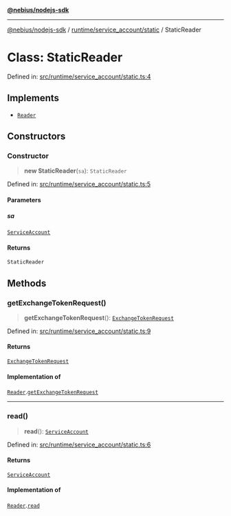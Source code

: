 [**@nebius/nodejs-sdk**](../../../../README.md)

***

[@nebius/nodejs-sdk](../../../../README.md) / [runtime/service\_account/static](../README.md) / StaticReader

# Class: StaticReader

Defined in: [src/runtime/service\_account/static.ts:4](https://github.com/nebius/nodejs-sdk/blob/2ec552fb564ad8fdbf78c4eb6e73ce9101501e8a/src/runtime/service_account/static.ts#L4)

## Implements

- [`Reader`](../../service_account/interfaces/Reader.md)

## Constructors

### Constructor

> **new StaticReader**(`sa`): `StaticReader`

Defined in: [src/runtime/service\_account/static.ts:5](https://github.com/nebius/nodejs-sdk/blob/2ec552fb564ad8fdbf78c4eb6e73ce9101501e8a/src/runtime/service_account/static.ts#L5)

#### Parameters

##### sa

[`ServiceAccount`](../../service_account/classes/ServiceAccount.md)

#### Returns

`StaticReader`

## Methods

### getExchangeTokenRequest()

> **getExchangeTokenRequest**(): [`ExchangeTokenRequest`](../../../../generated/nebius/iam/v1/interfaces/ExchangeTokenRequest.md)

Defined in: [src/runtime/service\_account/static.ts:9](https://github.com/nebius/nodejs-sdk/blob/2ec552fb564ad8fdbf78c4eb6e73ce9101501e8a/src/runtime/service_account/static.ts#L9)

#### Returns

[`ExchangeTokenRequest`](../../../../generated/nebius/iam/v1/interfaces/ExchangeTokenRequest.md)

#### Implementation of

[`Reader`](../../service_account/interfaces/Reader.md).[`getExchangeTokenRequest`](../../service_account/interfaces/Reader.md#getexchangetokenrequest)

***

### read()

> **read**(): [`ServiceAccount`](../../service_account/classes/ServiceAccount.md)

Defined in: [src/runtime/service\_account/static.ts:6](https://github.com/nebius/nodejs-sdk/blob/2ec552fb564ad8fdbf78c4eb6e73ce9101501e8a/src/runtime/service_account/static.ts#L6)

#### Returns

[`ServiceAccount`](../../service_account/classes/ServiceAccount.md)

#### Implementation of

[`Reader`](../../service_account/interfaces/Reader.md).[`read`](../../service_account/interfaces/Reader.md#read)
